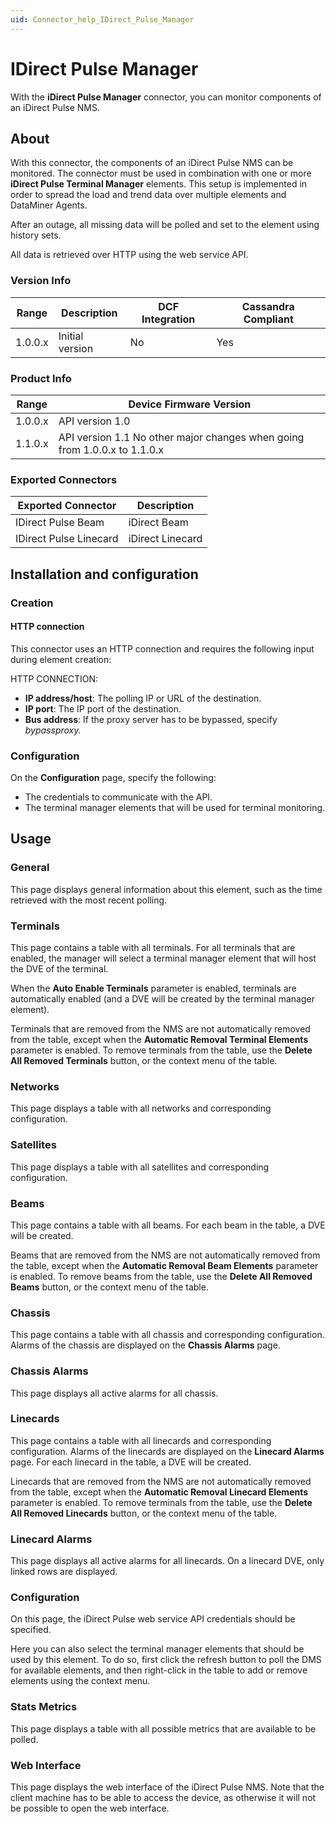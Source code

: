 ```yaml
---
uid: Connector_help_IDirect_Pulse_Manager
---
```


# IDirect Pulse Manager

With the **iDirect Pulse Manager** connector, you can monitor components of an iDirect Pulse NMS.

## About

With this connector, the components of an iDirect Pulse NMS can be monitored. The connector must be used in combination with one or more **iDirect Pulse Terminal Manager** elements. This setup is implemented in order to spread the load and trend data over multiple elements and DataMiner Agents.

After an outage, all missing data will be polled and set to the element using history sets.

All data is retrieved over HTTP using the web service API.

### Version Info

| Range | Description | DCF Integration | Cassandra Compliant |
|------------------|-----------------|---------------------|-------------------------|
| 1.0.0.x          | Initial version | No                  | Yes                     |

### Product Info

| **Range** | **Device Firmware Version**                                               |
|------------------|---------------------------------------------------------------------------|
| 1.0.0.x          | API version 1.0                                                           |
| 1.1.0.x          | API version 1.1 No other major changes when going from 1.0.0.x to 1.1.0.x |

### Exported Connectors

| **Exported Connector**  | **Description**  |
|------------------------|------------------|
| IDirect Pulse Beam     | iDirect Beam     |
| IDirect Pulse Linecard | iDirect Linecard |

## Installation and configuration

### Creation

#### HTTP connection

This connector uses an HTTP connection and requires the following input during element creation:

HTTP CONNECTION:

- **IP address/host**: The polling IP or URL of the destination.
- **IP port**: The IP port of the destination.
- **Bus address**: If the proxy server has to be bypassed, specify *bypassproxy.*

### Configuration

On the **Configuration** page, specify the following:

- The credentials to communicate with the API.
- The terminal manager elements that will be used for terminal monitoring.

## Usage

### General

This page displays general information about this element, such as the time retrieved with the most recent polling.

### Terminals

This page contains a table with all terminals. For all terminals that are enabled, the manager will select a terminal manager element that will host the DVE of the terminal.

When the **Auto Enable Terminals** parameter is enabled, terminals are automatically enabled (and a DVE will be created by the terminal manager element).

Terminals that are removed from the NMS are not automatically removed from the table, except when the **Automatic Removal Terminal Elements** parameter is enabled. To remove terminals from the table, use the **Delete All Removed Terminals** button, or the context menu of the table.

### Networks

This page displays a table with all networks and corresponding configuration.

### Satellites

This page displays a table with all satellites and corresponding configuration.

### Beams

This page contains a table with all beams. For each beam in the table, a DVE will be created.

Beams that are removed from the NMS are not automatically removed from the table, except when the **Automatic Removal Beam Elements** parameter is enabled. To remove beams from the table, use the **Delete All Removed Beams** button, or the context menu of the table.

### Chassis

This page contains a table with all chassis and corresponding configuration. Alarms of the chassis are displayed on the **Chassis Alarms** page.

### Chassis Alarms

This page displays all active alarms for all chassis.

### Linecards

This page contains a table with all linecards and corresponding configuration. Alarms of the linecards are displayed on the **Linecard Alarms** page. For each linecard in the table, a DVE will be created.

Linecards that are removed from the NMS are not automatically removed from the table, except when the **Automatic Removal Linecard Elements** parameter is enabled. To remove terminals from the table, use the **Delete All Removed Linecards** button, or the context menu of the table.

### Linecard Alarms

This page displays all active alarms for all linecards. On a linecard DVE, only linked rows are displayed.

### Configuration

On this page, the iDirect Pulse web service API credentials should be specified.

Here you can also select the terminal manager elements that should be used by this element. To do so, first click the refresh button to poll the DMS for available elements, and then right-click in the table to add or remove elements using the context menu.

### Stats Metrics

This page displays a table with all possible metrics that are available to be polled.

### Web Interface

This page displays the web interface of the iDirect Pulse NMS. Note that the client machine has to be able to access the device, as otherwise it will not be possible to open the web interface.

